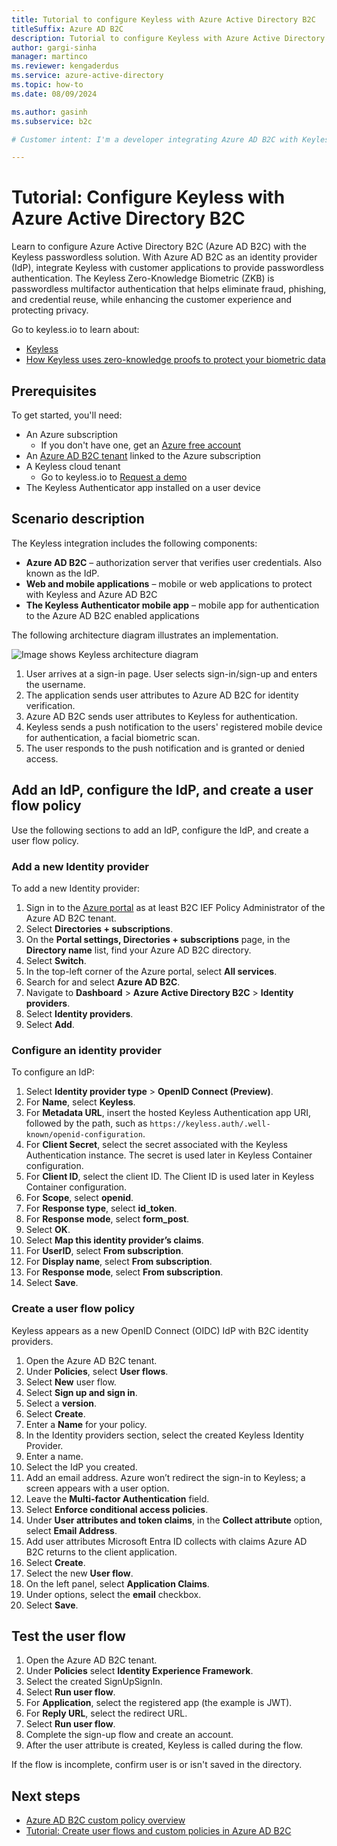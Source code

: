 ```yaml
---
title: Tutorial to configure Keyless with Azure Active Directory B2C
titleSuffix: Azure AD B2C
description: Tutorial to configure Keyless with Azure Active Directory B2C for passwordless authentication 
author: gargi-sinha
manager: martinco
ms.reviewer: kengaderdus
ms.service: azure-active-directory
ms.topic: how-to
ms.date: 08/09/2024

ms.author: gasinh
ms.subservice: b2c

# Customer intent: I'm a developer integrating Azure AD B2C with Keyless for passwordless authentication. I need to configure Keyless with Azure AD B2C, so I can provide a secure and convenient passwordless authentication experience for my customer applications.

---
```


# Tutorial: Configure Keyless with Azure Active Directory B2C

Learn to configure Azure Active Directory B2C (Azure AD B2C) with the Keyless passwordless solution. With Azure AD B2C as an identity provider (IdP), integrate Keyless with customer applications to provide passwordless authentication. The Keyless Zero-Knowledge Biometric (ZKB) is passwordless multifactor authentication that helps eliminate fraud, phishing, and credential reuse, while enhancing the customer experience and protecting privacy.

Go to keyless.io to learn about: 

* [Keyless](https://keyless.io/)
* [How Keyless uses zero-knowledge proofs to protect your biometric data](https://keyless.io/blog/post/how-keyless-uses-zero-knowledge-proofs-to-protect-your-biometric-data)

## Prerequisites

To get started, you'll need:

* An Azure subscription 
  * If you don't have one, get an [Azure free account](https://azure.microsoft.com/free/)
* An [Azure AD B2C tenant](./tutorial-create-tenant.md) linked to the Azure subscription
* A Keyless cloud tenant
  * Go to keyless.io to [Request a demo](https://keyless.io/demo-request)
* The Keyless Authenticator app installed on a user device

## Scenario description

The Keyless integration includes the following components:

* **Azure AD B2C** – authorization server that verifies user credentials. Also known as the IdP.
* **Web and mobile applications** – mobile or web applications to protect with Keyless and Azure AD B2C
* **The Keyless Authenticator mobile app** – mobile app for authentication to the Azure AD B2C enabled applications

The following architecture diagram illustrates an implementation.

   ![Image shows Keyless architecture diagram](./media/partner-keyless/keyless-architecture-diagram.png)

1. User arrives at a sign-in page. User selects sign-in/sign-up and enters the username.
2. The application sends user attributes to Azure AD B2C for identity verification.
3. Azure AD B2C sends user attributes to Keyless for authentication.
4. Keyless sends a push notification to the users' registered mobile device for authentication, a facial biometric scan.
5. The user responds to the push notification and is granted or denied access.

## Add an IdP, configure the IdP, and create a user flow policy

Use the following sections to add an IdP, configure the IdP, and create a user flow policy.

### Add a new Identity provider

To add a new Identity provider:

1. Sign in to the [Azure portal](https://portal.azure.com/#home) as at least B2C IEF Policy Administrator of the Azure AD B2C tenant. 
2. Select **Directories + subscriptions**.
3. On the **Portal settings, Directories + subscriptions** page, in the **Directory name** list, find your Azure AD B2C directory.
4. Select **Switch**.
5. In the top-left corner of the Azure portal, select **All services**.
6. Search for and select **Azure AD B2C**.
7. Navigate to **Dashboard** > **Azure Active Directory B2C** > **Identity providers**.
8. Select **Identity providers**.
9. Select **Add**.

### Configure an identity provider

To configure an IdP:

1. Select **Identity provider type** > **OpenID Connect (Preview)**.
2. For **Name**, select **Keyless**.
3. For **Metadata URL**, insert the hosted Keyless Authentication app URI, followed by the path, such as `https://keyless.auth/.well-known/openid-configuration`.
4. For **Client Secret**, select the secret associated with the Keyless Authentication instance. The secret is used later in Keyless Container configuration.
5. For **Client ID**, select the client ID. The Client ID is used later in Keyless Container configuration.
6. For **Scope**, select **openid**.
7. For **Response type**, select **id_token**.
8. For **Response mode**, select **form_post**.
9. Select **OK**.
10. Select **Map this identity provider’s claims**.
11. For **UserID**, select **From subscription**.
12. For **Display name**, select **From subscription**.
13. For **Response mode**, select **From subscription**.
14. Select **Save**.

### Create a user flow policy

Keyless appears as a new OpenID Connect (OIDC) IdP with B2C identity providers.

1. Open the Azure AD B2C tenant.
2. Under **Policies**, select **User flows**.
3. Select **New** user flow.
4. Select **Sign up and sign in**.
5. Select a **version**.
6. Select **Create**.
7. Enter a **Name** for your policy.
8. In the Identity providers section, select the created Keyless Identity Provider.
9. Enter a name.
10. Select the IdP you created.
11. Add an email address. Azure won’t redirect the sign-in to Keyless; a screen appears with a user option.
12. Leave the **Multi-factor Authentication** field.
13. Select **Enforce conditional access policies**.
14. Under **User attributes and token claims**, in the **Collect attribute** option, select **Email Address**. 
15. Add user attributes Microsoft Entra ID collects with claims Azure AD B2C returns to the client application.
16. Select **Create**.
17. Select the new **User flow**.
18. On the left panel, select **Application Claims**. 
19. Under options, select the **email** checkbox.
20. Select **Save**.

## Test the user flow

1. Open the Azure AD B2C tenant.
2. Under **Policies** select **Identity Experience Framework**.
3. Select the created SignUpSignIn.
4. Select **Run user flow**.
5. For **Application**, select the registered app (the example is JWT).
6. For **Reply URL**, select the redirect URL.
7. Select **Run user flow**.
8. Complete the sign-up flow and create an account.
9. After the user attribute is created, Keyless is called during the flow. 

If the flow is incomplete, confirm user is or isn't saved in the directory.

## Next steps

* [Azure AD B2C custom policy overview](./custom-policy-overview.md)
* [Tutorial: Create user flows and custom policies in Azure AD B2C](tutorial-create-user-flows.md?pivots=b2c-custom-policy)
